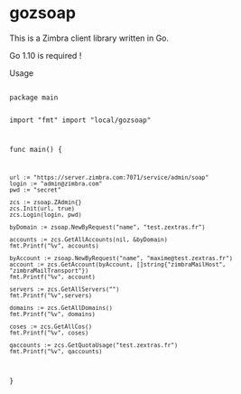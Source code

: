 # gozsoap

This is a Zimbra client library written in Go.

Go 1.10 is required !

Usage

<code>
package main

import "fmt"
import "local/gozsoap"

func main() {

	url := "https://server.zimbra.com:7071/service/admin/soap"
	login := "admin@zimbra.com"
	pwd := "secret"

	zcs := zsoap.ZAdmin{}
	zcs.Init(url, true)
	zcs.Login(login, pwd)

	byDomain := zsoap.NewByRequest("name", "test.zextras.fr")

	accounts := zcs.GetAllAccounts(nil, &byDomain)
	fmt.Printf("%v", accounts)

	byAccount := zsoap.NewByRequest("name", "maxime@test.zextras.fr")
	account := zcs.GetAccount(byAccount, []string{"zimbraMailHost", "zimbraMailTransport"})
	fmt.Printf("%v", account)

	servers := zcs.GetAllServers("")
	fmt.Printf("%v",servers)

	domains := zcs.GetAllDomains()
	fmt.Printf("%v", domains)

	coses := zcs.GetAllCos()
	fmt.Printf("%v", coses)

	qaccounts := zcs.GetQuotaUsage("test.zextras.fr")
	fmt.Printf("%v", qaccounts)

}
</code>